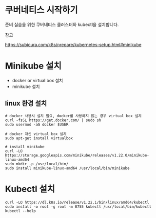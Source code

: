 # 쿠버네티스 시작하기

준비
실습을 위한 쿠버네티스 클러스터와 kubectl을 설치합니다.

참고

https://subicura.com/k8s/prepare/kubernetes-setup.html#minikube

# Minikube 설치

- docker or virtual box 설치
- minikube 설치

## linux 환경 설치
```
# docker 사용시 설치 필요, docker를 사용하지 않는 경우 virtual box 설치
curl -fsSL https://get.docker.com/ | sudo sh
sudo usermod -aG docker $USER

# docker 대신 virtual box 설치
sudo apt-get install virtualbox

# install minikube
curl -LO https://storage.googleapis.com/minikube/releases/v1.22.0/minikube-linux-amd64
sudo mkdir -p /usr/local/bin/
sudo install minikube-linux-amd64 /usr/local/bin/minikube
```

# Kubectl 설치

```
curl -LO https://dl.k8s.io/release/v1.22.1/bin/linux/amd64/kubectl	
sudo install -o root -g root -m 0755 kubectl /usr/local/bin/kubectl
kubectl --help
```
